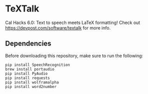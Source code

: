# TeXTalk
Cal Hacks 6.0: Text to speech meets LaTeX formatting!
Check out https://devpost.com/software/textalk for more info.

## Dependencies
Before downloading this repository, make sure to run the following:
```
pip install SpeechRecognition
brew install portaudio
pip install PyAudio
pip install requests
pip install wolframalpha
pip install word2number
```

~~~
